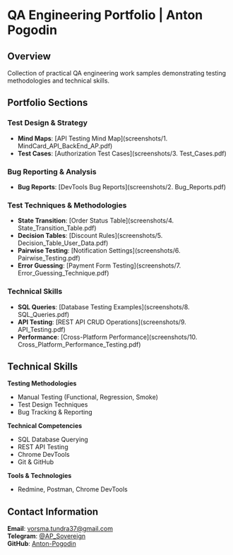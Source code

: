 # QA Engineering Portfolio | Anton Pogodin

## Overview
Collection of practical QA engineering work samples demonstrating testing methodologies and technical skills.

## Portfolio Sections

### Test Design & Strategy
- **Mind Maps**: [API Testing Mind Map](screenshots/1. MindCard_API_BackEnd_AP.pdf)
- **Test Cases**: [Authorization Test Cases](screenshots/3. Test_Cases.pdf)

### Bug Reporting & Analysis
- **Bug Reports**: [DevTools Bug Reports](screenshots/2. Bug_Reports.pdf)

### Test Techniques & Methodologies
- **State Transition**: [Order Status Table](screenshots/4. State_Transition_Table.pdf)
- **Decision Tables**: [Discount Rules](screenshots/5. Decision_Table_User_Data.pdf)
- **Pairwise Testing**: [Notification Settings](screenshots/6. Pairwise_Testing.pdf)
- **Error Guessing**: [Payment Form Testing](screenshots/7. Error_Guessing_Technique.pdf)

### Technical Skills
- **SQL Queries**: [Database Testing Examples](screenshots/8. SQL_Queries.pdf)
- **API Testing**: [REST API CRUD Operations](screenshots/9. API_Testing.pdf)
- **Performance**: [Cross-Platform Performance](screenshots/10. Cross_Platform_Performance_Testing.pdf)

## Technical Skills

**Testing Methodologies**
- Manual Testing (Functional, Regression, Smoke)
- Test Design Techniques
- Bug Tracking & Reporting

**Technical Competencies**
- SQL Database Querying
- REST API Testing
- Chrome DevTools
- Git & GitHub

**Tools & Technologies**
- Redmine, Postman, Chrome DevTools

## Contact Information

**Email**: vorsma.tundra37@gmail.com  
**Telegram**: [@AP_Sovereign](https://t.me/AP_Sovereign)  
**GitHub**: [Anton-Pogodin](https://github.com/Anton-Pogodin)